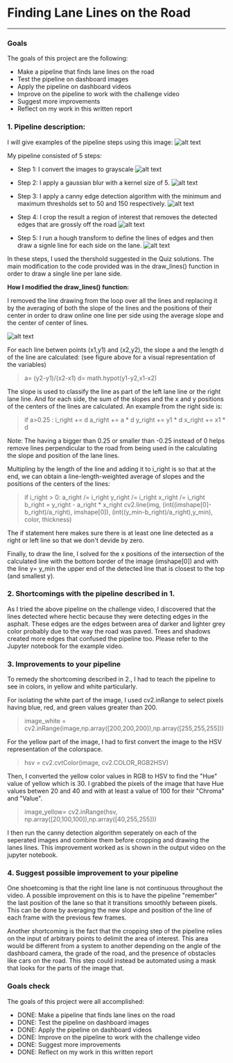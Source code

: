 # **Finding Lane Lines on the Road** 


[//]: # (Image References)

[image1]: ./steps_images/solidWhiteRight.jpg "solidWhiteCurve"
[image2]: ./steps_images/solidWhiteRight_gray.jpg "greyscale"
[image3]: ./steps_images/solidWhiteRight_gray_blur.jpg "Blurred"
[image4]: ./steps_images/solidWhiteRight_canny.jpg "Edges"
[image5]: ./steps_images/solidWhiteRight_crop.jpg "Cropped"
[image6]: ./test_images_output/solidWhiteRight_output.jpg "solidWhiteCurve Output"
[image7]: ./steps_images/slopevar.jpg "draw_lanes() figure"


---

### Goals

The goals of this project are the following:
* Make a pipeline that finds lane lines on the road
* Test the pipeline on dashboard images
* Apply the pipeline on dashboard videos
* Improve on the pipeline to work with the challenge video
* Suggest more improvements
* Reflect on my work in this written report

### 1. Pipeline description:
I will give examples of the pipeline steps using this image:
![alt text][image1]

My pipeline consisted of 5 steps:
* Step 1: I convert the images to grayscale
![alt text][image2]

* Step 2: I apply a gaussian blur with a kernel size of 5. 
![alt text][image3]

* Step 3: I apply a canny edge detection algorithm with the minimum and maximum thresholds set to 50 and 150 respectively. 
![alt text][image4]

* Step 4: I crop the result a region of interest that removes the detected edges that are grossly off the road
![alt text][image5]

* Step 5: I run a hough transform  to define the lines of edges and then draw a signle line for each side on the lane.
![alt text][image6]


In these steps, I used the thershold suggested in the Quiz solutions. The main modification to the code provided was in the draw\_lines() function in order to draw a single line per lane side.

**How I modified the draw\_lines() function:**
  
 I removed the line drawing from the loop over all the lines and replacing it by the averaging of both the slope of the lines and the positions of their center in order to draw online one line per side using the average slope and the center of center of lines. 
 
 ![alt text][image7]
 
 For each line betwen points (x1,y1) and (x2,y2), the slope a and the length d of the line are calculated: (see figure above for a visual representation of the variables)
>  a= (y2-y1)/(x2-x1)
>  d= math.hypot(y1-y2,x1-x2)
 
 The slope is used to classify the line as part of the left lane line or the right lane line. And for each side, the sum of the slopes and the x and y positions of the centers of the lines are calculated. An example from the right side is:
>  if a>0.25 :
>       i_right += d
>       a_right += a  * d
>       y_right += y1 * d
>       x_right += x1 * d

Note: The having a bigger than 0.25 or smaller than -0.25 instead of 0 helps remove lines perpendicular to the road from being used in the calculating the slope and position of the lane lines.

 Multipling by the length of the line and adding it to i\_right is so that at the end, we can obtain a line-length-weighted average of slopes and the positions of the centers of the lines:
> if i_right > 0: 
>        a_right /= i_right
>        y_right /= i_right
>        x_right /= i_right
>        b_right = y_right - a_right * x_right
>        cv2.line(img, (int((imshape[0]-b_right)/a_right), imshape[0]), (int((y_min-b_right)/a_right),y_min), color, thickness)

The if statement here makes sure there is at least one line detected as a right or left line so that we don't devide by zero.

Finally, to draw the line, I solved for the x positions of the intersection of the calculated line with the bottom border of the image (imshape[0]) and with the line y= y\_min the upper end of the detected line that is closest to the top (and smallest y). 


### 2. Shortcomings with the pipeline described in 1.

As I tried the above pipeline on the challenge video, I discovered that the lines detected where hectic because they were detecting edges in the asphalt. These edges are the edges between area of darker and lighter grey color probably due to the way the road was paved. Trees and shadows created more edges that confused the pipeline too. Please refer to the Jupyter notebook for the example video.


### 3. Improvements to your pipeline

To remedy the shortcoming described in 2., I had to teach the pipeline to see in colors, in yellow and white particularly.

For isolating the white part of the image, I used cv2.inRange to select pixels having blue, red, and green values greater than 200.
> image_white = cv2.inRange(image,np.array([200,200,200]),np.array([255,255,255]))

For the yellow part of the image, I had to first convert the image to the HSV representation of the colorspace. 
>hsv = cv2.cvtColor(image, cv2.COLOR_RGB2HSV)

Then, I converted the yellow color values in RGB to HSV to find the "Hue" value of yellow which is 30. I grabbed the pixels of the image that have Hue values betwen 20 and 40 and with at least a value of 100 for their "Chroma" and "Value".
>image_yellow= cv2.inRange(hsv, np.array([20,100,100]),np.array([40,255,255])) 

I then run the canny detection algorithm seperately on each of the seperated images and combine them before cropping and drawing the lanes lines. This improvement worked as is shown in the output video on the jupyter notebook.


### 4. Suggest possible improvement to your pipeline

One shoetcoming is that the right line lane is not continuous throughout the video. A possible improvement on this is to have the pipeline "remember" the last position of the lane so that it transitions smoothly between pixels. This can be done by averaging the new slope and position of the line of each frame with the previous few frames.

Another shortcoming is the fact that the cropping step of the pipeline relies on the input of arbitrary points to delimit the area of interest. This area would be different from a system to another depending on the angle of the dashboard camera, the grade of the road, and the presence of obstacles like cars on the road. This step could instead be automated using a mask that looks for the parts of the image that. 

### Goals check

The goals of this project were all accomplished:
* DONE: Make a pipeline that finds lane lines on the road
* DONE: Test the pipeline on dashboard images
* DONE: Apply the pipeline on dashboard videos
* DONE: Improve on the pipeline to work with the challenge video
* DONE: Suggest more improvements
* DONE: Reflect on my work in this written report

